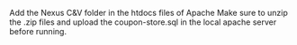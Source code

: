 Add the Nexus C&V folder in the htdocs files of Apache
Make sure to unzip the .zip files and upload the coupon-store.sql in the local apache server before running. 
